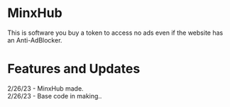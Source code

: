 # MinxHub
This is software you buy a token to access no ads even if the website has an Anti-AdBlocker. 

# Features and Updates
2/26/23 - MinxHub made.                                   
2/26/23 - Base code in making..
